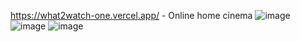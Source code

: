 https://what2watch-one.vercel.app/ - Online home cinema
![image](https://user-images.githubusercontent.com/95301875/159162193-5ae37b35-a6f0-4feb-aaed-1b3667a45732.png)
![image](https://user-images.githubusercontent.com/95301875/159162216-6d696e8e-1b30-418f-a299-6d59ec699ffa.png)
![image](https://user-images.githubusercontent.com/95301875/159162243-f36cbaa1-d1e2-49da-965d-b93325768bd2.png)
